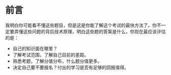# 前言

我明白你可能看不懂这些题目，但是这是你能了解这个考试的最快方法了。你不一定要弄懂这些问题的背后技术原理，明白这些题的答案是什么，你现在最应该评估的是：

- 自己的知识面在哪里？
- 了解考试范围，了解自己目前的差距。
- 熟悉考题，了解分值分布，什么题分值更多。
- 决定自己要不要报名？付出的学习是否有足够的回报值得。
